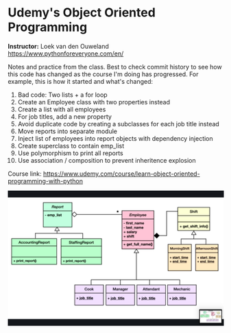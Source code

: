 # Udemy's Object Oriented Programming

**Instructor:** Loek van den Ouweland
<https://www.pythonforeveryone.com/en/>

Notes and practice from the class. Best to check commit history to see how this code has changed as the course I'm doing has progressed. For example, this is how it started and what's changed:

1. Bad code: Two lists + a for loop
2. Create an Employee class with two properties instead
3. Create a list with all employees
4. For job titles, add a new property
5. Avoid duplicate code by creating a subclasses for each job title instead
6. Move reports into separate module
7. Inject list of employees into report objects with dependency injection
8. Create superclass to contain emp_list
9. Use polymorphism to print all reports
10. Use association / composition to prevent inheritence explosion

Course link: <https://www.udemy.com/course/learn-object-oriented-programming-with-python>

![Diagram of classes](img/uml.png)
